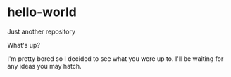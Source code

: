 # hello-world
Just another repository

What's up?

I'm pretty bored so I decided to see what you were up to.
I'll be waiting for any ideas you may hatch.
